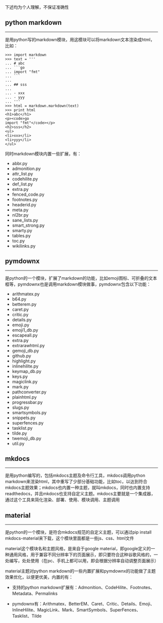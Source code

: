 下述均为个人理解，不保证准确性

## **python markdown**

---

是用python写的markdown模块，用这模块可以将markdown文本渲染成html，比如：

```text
>>> import markdown
>>> text = '''
... # abc
... ```go
... import "fmt"
... ```
...
... ## sss
...
... - xxx
... - yyy
... '''
>>> html = markdown.markdown(text)
>>> print html
<h1>abc</h1>
<p><code>go
import "fmt"</code></p>
<h2>sss</h2>
<ul>
<li>xxx</li>
<li>yyy</li>
</ul>
```

同时markdown模块内置一些扩展，有：

- abbr.py
- admonition.py
- attr_list.py
- codehilite.py
- def_list.py
- extra.py
- fenced_code.py
- footnotes.py
- headerid.py
- meta.py
- nl2br.py
- sane_lists.py
- smart_strong.py
- smarty.py
- tables.py
- toc.py
- wikilinks.py

## **pymdownx**

---

是python的一个模块，扩展了markdown的功能，比如emoji图标、可折叠的文本框等，pymdownx也是调用markdown模块做事，pymdownx包含以下功能：

- arithmatex.py
- b64.py
- betterem.py
- caret.py
- critic.py
- details.py
- emoji.py
- emoji1_db.py
- escapeall.py
- extra.py
- extrarawhtml.py
- gemoji_db.py
- github.py
- highlight.py
- inlinehilite.py
- keymap_db.py
- keys.py
- magiclink.py
- mark.py
- pathconverter.py
- plainhtml.py
- progressbar.py
- slugs.py
- smartsymbols.py
- snippets.py
- superfences.py
- tasklist.py
- tilde.py
- twemoji_db.py
- util.py

## **mkdocs**

---

是用python编写的，包括mkdocs主题及命令行工具，mkdocs调用python markdown来渲染html，其中重写了少部分基础功能，比如toc，以达到符合mkdocs主题效果；mkdocs也内置一种主题，就叫mkdocs，同时也内置支持readthedocs，并且mkdocs也支持自定义主题。mkdocs主要就是一个集成器，通过这个工具来简化渲染、部署、使用、模块调用、主题调用

## **material**

---

是python的一个模块，是符合mkdocs规范的自定义主题，可以通过pip install mkdocs-material来下载，这个模块里面都是一些js、css、html文件

material这个模块名和主题风格，是来自于google material，即google定义的一种通用风格，用于兼容不同分辨率下的页面展示，即只要符合这种谷歌风格的，一处编写，处处使用（在pc、手机上都可以用，即会根据分辨率自动调整页面展示）

material主题对python markdown的一些内置扩展和pymdownx的功能做了主题效果优化，以便更优美，内置的有：

- 支持的python markdown扩展有：Admonition、CodeHilite、Footnotes、Metadata、Permalinks

- pymdownx有：Arithmatex、BetterEM、Caret、Critic、Details、Emoji、InlineHilite、MagicLink、Mark、SmartSymbols、SuperFences、Tasklist、Tilde
